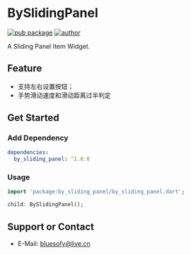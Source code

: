 # BySlidingPanel
[![pub package](https://img.shields.io/badge/pub-v1.0.0-brightgreen?style=flat&logo=flutter)](https://pub.dev/packages/by_sliding_panel) 
[![author](https://img.shields.io/badge/author-:byk-4189d5?style=flat&logo=github)](https://github.com/bluesofy)

A Sliding Panel Item Widget.

## Feature
- 支持左右设置按钮；
- 手势滑动速度和滑动距离过半判定

## Get Started
### Add Dependency
```yaml
dependencies:
  by_sliding_panel: ^1.0.0
```

### Usage
```dart
import 'package:by_sliding_panel/by_sliding_panel.dart';

child: BySlidingPanel();
```

## Support or Contact
- E-Mail: <bluesofy@live.cn>
